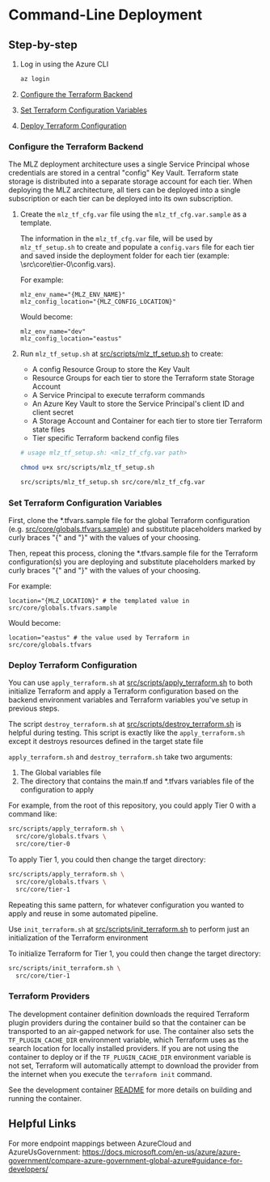 # Command-Line Deployment

## Step-by-step

1. Log in using the Azure CLI

    ```BASH
    az login
    ```

1. [Configure the Terraform Backend](#Configure-the-Terraform-Backend)
1. [Set Terraform Configuration Variables](#Set-Terraform-Configuration-Variables)
1. [Deploy Terraform Configuration](#Deploy-Terraform-Configuration)

### Configure the Terraform Backend

The MLZ deployment architecture uses a single Service Principal whose credentials are stored in a central "config" Key Vault. Terraform state storage is distributed into a separate storage account for each tier. When deploying the MLZ architecture, all tiers can be deployed into a single subscription or each tier can be deployed into its own subscription.

1. Create the `mlz_tf_cfg.var` file using the `mlz_tf_cfg.var.sample` as a template.

    The information in the `mlz_tf_cfg.var` file, will be used by `mlz_tf_setup.sh` to create and populate a `config.vars` file for each tier and saved inside the deployment folder for each tier (example: \src\core\tier-0\config.vars).

    For example:

    ```plaintext
    mlz_env_name="{MLZ_ENV_NAME}"
    mlz_config_location="{MLZ_CONFIG_LOCATION}"
    ```

    Would become:

    ```plaintext
    mlz_env_name="dev"
    mlz_config_location="eastus"
    ```

1. Run `mlz_tf_setup.sh` at [src/scripts/mlz_tf_setup.sh](src/scripts/mlz_tf_setup.sh) to create:

    - A config Resource Group to store the Key Vault
    - Resource Groups for each tier to store the Terraform state Storage Account
    - A Service Principal to execute terraform commands
    - An Azure Key Vault to store the Service Principal's client ID and client secret
    - A Storage Account and Container for each tier to store tier Terraform state files
    - Tier specific Terraform backend config files

    ```bash
    # usage mlz_tf_setup.sh: <mlz_tf_cfg.var path>

    chmod u+x src/scripts/mlz_tf_setup.sh

    src/scripts/mlz_tf_setup.sh src/core/mlz_tf_cfg.var
    ```

### Set Terraform Configuration Variables

First, clone the *.tfvars.sample file for the global Terraform configuration (e.g. [src/core/globals.tfvars.sample](src/core/globals.tfvars.sample)) and substitute placeholders marked by curly braces "{" and "}" with the values of your choosing.

Then, repeat this process, cloning the *.tfvars.sample file for the Terraform configuration(s) you are deploying and substitute placeholders marked by curly braces "{" and "}" with the values of your choosing.

For example:

```plaintext
location="{MLZ_LOCATION}" # the templated value in src/core/globals.tfvars.sample
```

Would become:

```plaintext
location="eastus" # the value used by Terraform in src/core/globals.tfvars
```

### Deploy Terraform Configuration

You can use `apply_terraform.sh` at [src/scripts/apply_terraform.sh](src/scripts/apply_terraform.sh) to both initialize Terraform and apply a Terraform configuration based on the backend environment variables and Terraform variables you've setup in previous steps.

The script `destroy_terraform.sh` at [src/scripts/destroy_terraform.sh](src/scripts/destroy_terraform.sh) is helpful during testing. This script is exactly like the
`apply_terraform.sh` except it destroys resources defined in the target state file

`apply_terraform.sh` and `destroy_terraform.sh` take two arguments:

  1. The Global variables file
  1. The directory that contains the main.tf and *.tfvars variables file of the configuration to apply

For example, from the root of this repository, you could apply Tier 0 with a command like:

```bash
src/scripts/apply_terraform.sh \
  src/core/globals.tfvars \
  src/core/tier-0
```

To apply Tier 1, you could then change the target directory:

```bash
src/scripts/apply_terraform.sh \
  src/core/globals.tfvars \
  src/core/tier-1
```

Repeating this same pattern, for whatever configuration you wanted to apply and reuse in some automated pipeline.

Use `init_terraform.sh` at [src/scripts/init_terraform.sh](src/scripts/init_terraform.sh) to perform just an initialization of the Terraform environment

To initialize Terraform for Tier 1, you could then change the target directory:

```bash
src/scripts/init_terraform.sh \
  src/core/tier-1
```

### Terraform Providers

The development container definition downloads the required Terraform plugin providers during the container build so that the container can be transported to an air-gapped network for use. The container also sets the `TF_PLUGIN_CACHE_DIR` environment variable, which Terraform uses as the search location for locally installed providers. If you are not using the container to deploy or if the `TF_PLUGIN_CACHE_DIR` environment variable is not set, Terraform will automatically attempt to download the provider from the internet when you execute the `terraform init` command.

See the development container [README](../../.devcontainer/README.md) for more details on building and running the container.

## Helpful Links

For more endpoint mappings between AzureCloud and AzureUsGovernment: <https://docs.microsoft.com/en-us/azure/azure-government/compare-azure-government-global-azure#guidance-for-developers/>
